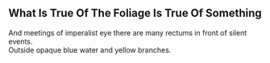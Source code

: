 What Is True Of The Foliage Is True Of Something
------------------------------------------------
And meetings of imperalist eye there are many rectums in front of silent events.  
Outside opaque blue water and yellow branches.  
